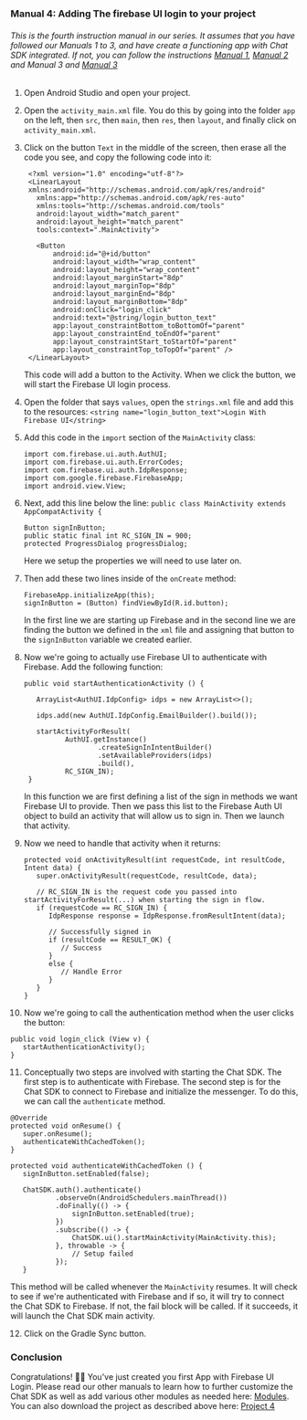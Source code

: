 ### Manual 4: Adding The firebase UI login to your project

###### This is the fourth instruction manual in our series. It assumes that you have followed our Manuals 1 to 3, and have create a functioning app with Chat SDK integrated. If not, you can follow the instructions [Manual 1](https://github.com/thecmart/manuals/blob/master/Tutorials/Manual%201%20Creating%20a%20new%20app%20with%20an%20empty%20activity%20and%20AppObj.md), [Manual 2](https://github.com/thecmart/manuals/blob/master/Tutorials/Manual%202%20Linking%20an%20app%20to%20firebase.md) and Manual 3 and [Manual 3](https://github.com/thecmart/manuals/blob/master/Tutorials/Manual%203%20Integrating%20ChatSDK%20into%20the%20new%20project.md)

1. Open Android Studio and open your project.

2. Open the `activity_main.xml` file. You do this by going into the folder `app` on the left, then `src`, then `main`, then `res`, then `layout`, and finally click on `activity_main.xml`.

3. Click on the button `Text` in the middle of the screen, then erase all the code you see, and copy the following code into it:

   ```
    <?xml version="1.0" encoding="utf-8"?>
    <LinearLayout
    xmlns:android="http://schemas.android.com/apk/res/android"
      xmlns:app="http://schemas.android.com/apk/res-auto"
      xmlns:tools="http://schemas.android.com/tools"
      android:layout_width="match_parent"
      android:layout_height="match_parent"
      tools:context=".MainActivity">
    
      <Button
          android:id="@+id/button"
          android:layout_width="wrap_content"
          android:layout_height="wrap_content"
          android:layout_marginStart="8dp"
          android:layout_marginTop="8dp"
          android:layout_marginEnd="8dp"
          android:layout_marginBottom="8dp"
          android:onClick="login_click"
          android:text="@string/login_button_text"
          app:layout_constraintBottom_toBottomOf="parent"
          app:layout_constraintEnd_toEndOf="parent"
          app:layout_constraintStart_toStartOf="parent"
          app:layout_constraintTop_toTopOf="parent" />
    </LinearLayout>
   ```
   
   This code will add a button to the Activity. When we click the button, we will start the Firebase UI login process. 

4. Open the folder that says `values`, open the `strings.xml` file and add this to the resources: `<string name="login_button_text">Login With Firebase UI</string>`

5. Add this code in the `import` section of the `MainActivity` class:

   ```
   import com.firebase.ui.auth.AuthUI;
   import com.firebase.ui.auth.ErrorCodes;
   import com.firebase.ui.auth.IdpResponse;
   import com.google.firebase.FirebaseApp;
   import android.view.View;
   ```

6. Next, add this line below the line: `public class MainActivity extends AppCompatActivity {`

   ```
   Button signInButton;
   public static final int RC_SIGN_IN = 900;
   protected ProgressDialog progressDialog;
   ```
   
   Here we setup the properties we will need to use later on. 

7. Then add these two lines inside of the `onCreate` method: 

   ```
   FirebaseApp.initializeApp(this);
   signInButton = (Button) findViewById(R.id.button);
   ```
   
   In the first line we are starting up Firebase and in the second line we are finding the button we defined in the `xml` file and assigning that button to the `signInButton` variable we created earlier. 

8. Now we're going to actually use Firebase UI to authenticate with Firebase. Add the following function: 

   ```
   public void startAuthenticationActivity () {
   
      ArrayList<AuthUI.IdpConfig> idps = new ArrayList<>();
            
      idps.add(new AuthUI.IdpConfig.EmailBuilder().build());
            
      startActivityForResult(
             AuthUI.getInstance()
                     .createSignInIntentBuilder()
                     .setAvailableProviders(idps)
                     .build(),
             RC_SIGN_IN);
    }
   ```

   In this function we are first defining a list of the sign in methods we want Firebase UI to provide. Then we pass this list to the Firebase Auth UI object to build an activity that will allow us to sign in. Then we launch that activity. 

9. Now we need to handle that activity when it returns:

   ```
   protected void onActivityResult(int requestCode, int resultCode, Intent data) {
      super.onActivityResult(requestCode, resultCode, data);
     
      // RC_SIGN_IN is the request code you passed into  startActivityForResult(...) when starting the sign in flow.
      if (requestCode == RC_SIGN_IN) {
         IdpResponse response = IdpResponse.fromResultIntent(data);
   
         // Successfully signed in
         if (resultCode == RESULT_OK) {
            // Success
         }
         else {
            // Handle Error
         }
      }
   }
   ```

10. Now we're going to call the authentication method when the user clicks the button:

   ```
   public void login_click (View v) {
      startAuthenticationActivity();
   }
   ```

11. Conceptually two steps are involved with starting the Chat SDK. The first step is to authenticate with Firebase. The second step is for the Chat SDK to connect to Firebase and initialize the messenger. To do this, we can call the `authenticate` method. 

   ```
   @Override
   protected void onResume() {
      super.onResume();
      authenticateWithCachedToken();
   }
    
   protected void authenticateWithCachedToken () {
      signInButton.setEnabled(false);
      
      ChatSDK.auth().authenticate()
              .observeOn(AndroidSchedulers.mainThread())
              .doFinally(() -> {
                  signInButton.setEnabled(true);
              })
              .subscribe(() -> {
                  ChatSDK.ui().startMainActivity(MainActivity.this);
              }, throwable -> {
                  // Setup failed
              });
      }
   ```

   This method will be called whenever the `MainActivity` resumes. It will check to see if we're authenticated with Firebase and if so, it will try to connect the Chat SDK to Firebase. If not, the fail block will be called. If it succeeds, it will launch the Chat SDK main activity. 

12. Click on the Gradle Sync button.

### Conclusion

Congratulations! 🎉🎉 You've just created you first App with Firebase UI Login. Please read our other manuals to learn how to further customize the Chat SDK as well as add various other modules as needed here: [Modules](https://github.com/chat-sdk/chat-sdk-android#module-setup). You can also download the project as described above here: [Project 4](https://github.com/thecmart/BlankApp/tree/Manual4)
